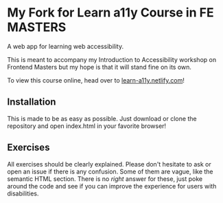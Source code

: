 # My Fork for Learn a11y Course in FE MASTERS

A web app for learning web accessibility.

This is meant to accompany my Introduction to Accessibility workshop on Frontend Masters but my hope is that it will stand fine on its own.

To view this course online, head over to [learn-a11y.netlify.com](https://learn-a11y.netlify.app/)!

## Installation

This is made to be as easy as possible. Just download or clone the repository and open index.html in your favorite browser!

## Exercises

All exercises should be clearly explained. Please don't hesitate to ask or open an issue if there is any confusion. Some of them are vague, like the semantic HTML section. There is no _right_ answer for these, just poke around the code and see if you can improve the experience for users with disabilities.
